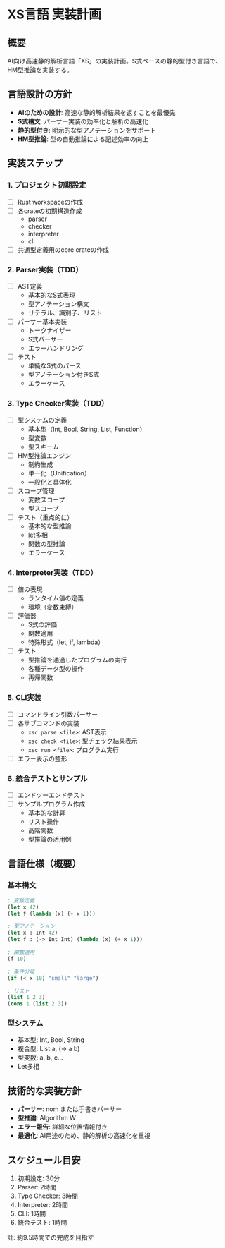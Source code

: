 # XS言語 実装計画

## 概要
AI向け高速静的解析言語「XS」の実装計画。S式ベースの静的型付き言語で、HM型推論を実装する。

## 言語設計の方針
- **AIのための設計**: 高速な静的解析結果を返すことを最優先
- **S式構文**: パーサー実装の効率化と解析の高速化
- **静的型付き**: 明示的な型アノテーションをサポート
- **HM型推論**: 型の自動推論による記述効率の向上

## 実装ステップ

### 1. プロジェクト初期設定
- [ ] Rust workspaceの作成
- [ ] 各crateの初期構造作成
  - parser
  - checker
  - interpreter
  - cli
- [ ] 共通型定義用のcore crateの作成

### 2. Parser実装（TDD）
- [ ] AST定義
  - 基本的なS式表現
  - 型アノテーション構文
  - リテラル、識別子、リスト
- [ ] パーサー基本実装
  - トークナイザー
  - S式パーサー
  - エラーハンドリング
- [ ] テスト
  - 単純なS式のパース
  - 型アノテーション付きS式
  - エラーケース

### 3. Type Checker実装（TDD）
- [ ] 型システムの定義
  - 基本型（Int, Bool, String, List, Function）
  - 型変数
  - 型スキーム
- [ ] HM型推論エンジン
  - 制約生成
  - 単一化（Unification）
  - 一般化と具体化
- [ ] スコープ管理
  - 変数スコープ
  - 型スコープ
- [ ] テスト（重点的に）
  - 基本的な型推論
  - let多相
  - 関数の型推論
  - エラーケース

### 4. Interpreter実装（TDD）
- [ ] 値の表現
  - ランタイム値の定義
  - 環境（変数束縛）
- [ ] 評価器
  - S式の評価
  - 関数適用
  - 特殊形式（let, if, lambda）
- [ ] テスト
  - 型推論を通過したプログラムの実行
  - 各種データ型の操作
  - 再帰関数

### 5. CLI実装
- [ ] コマンドライン引数パーサー
- [ ] 各サブコマンドの実装
  - `xsc parse <file>`: AST表示
  - `xsc check <file>`: 型チェック結果表示
  - `xsc run <file>`: プログラム実行
- [ ] エラー表示の整形

### 6. 統合テストとサンプル
- [ ] エンドツーエンドテスト
- [ ] サンプルプログラム作成
  - 基本的な計算
  - リスト操作
  - 高階関数
  - 型推論の活用例

## 言語仕様（概要）

### 基本構文
```lisp
; 変数定義
(let x 42)
(let f (lambda (x) (+ x 1)))

; 型アノテーション
(let x : Int 42)
(let f : (-> Int Int) (lambda (x) (+ x 1)))

; 関数適用
(f 10)

; 条件分岐
(if (< x 10) "small" "large")

; リスト
(list 1 2 3)
(cons 1 (list 2 3))
```

### 型システム
- 基本型: Int, Bool, String
- 複合型: List a, (-> a b)
- 型変数: a, b, c...
- Let多相

## 技術的な実装方針
- **パーサー**: nom または手書きパーサー
- **型推論**: Algorithm W
- **エラー報告**: 詳細な位置情報付き
- **最適化**: AI用途のため、静的解析の高速化を重視

## スケジュール目安
1. 初期設定: 30分
2. Parser: 2時間
3. Type Checker: 3時間
4. Interpreter: 2時間
5. CLI: 1時間
6. 統合テスト: 1時間

計: 約9.5時間での完成を目指す